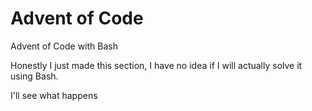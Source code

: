 # Advent of Code 

Advent of Code with Bash

Honestly I just made this section, I have no idea if I will actually solve it using Bash. 

I'll see what happens
